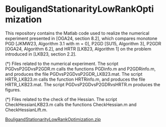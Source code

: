 # BouligandStationarityLowRankOptimization

This repository contains the Matlab code used to realize the numerical experiment presented in [OGA24, section 8.2], which compares monotone PGD [JKMW23, Algorithm 3.1 with m = 0], P2GD [SU15, Algorithm 3], P2GDR [OGA24, Algorithm 6.2], and HRTR [LKB23, Algorithm 1] on the problem introduced in [LKB23, section 2.2].

(*) Files related to the numerical experiment. The script PGDvsP2GDvsP2GDR.m calls the functions PGDinfo.m and P2GDRinfo.m, and produces the file PGDvsP2GDvsP2GDR_LKB23.mat. The script HRTR_LKB23.m calls the function HRTRinfo.m, and produces the file HRTR_LKB23.mat. The script PGDvsP2GDvsP2GDRvsHRTR.m produces the figures.

(*) Files related to the check of the Hessian. The script CheckHessianLKB23.m calls the functions CheckHessian.m and CheckHessianLift.m.

[BouligandStationarityLowRankOptimization.zip](https://github.com/user-attachments/files/15937940/BouligandStationarityLowRankOptimization.zip)
